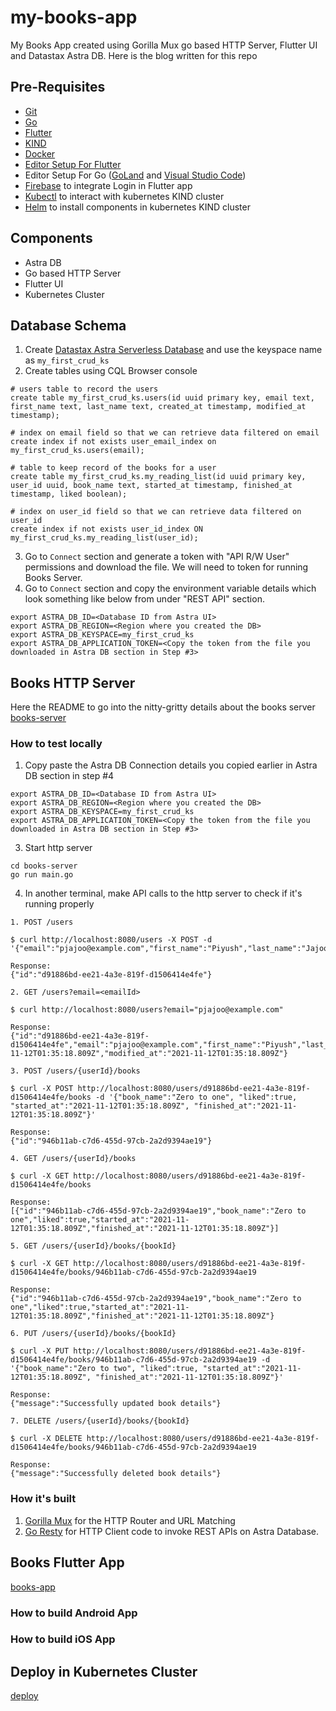 # my-books-app
My Books App created using Gorilla Mux go based HTTP Server, Flutter UI and Datastax Astra DB.
Here is the blog written for this repo <LINK TBD>

## Pre-Requisites
- [Git](https://git-scm.com/downloads)
- [Go](https://golang.org/doc/install)
- [Flutter](https://flutter.dev/docs/get-started/install)
- [KIND](https://kind.sigs.k8s.io/docs/user/quick-start/)
- [Docker](https://www.docker.com/get-started)
- [Editor Setup For Flutter](https://flutter.dev/docs/get-started/editor)
- Editor Setup For Go ([GoLand](https://www.jetbrains.com/go/) and [Visual Studio Code](https://code.visualstudio.com/docs/languages/go))
- [Firebase](https://console.firebase.google.com/) to integrate Login in Flutter app
- [Kubectl](https://kubernetes.io/docs/tasks/tools/#kubectl) to interact with kubernetes KIND cluster
- [Helm](https://helm.sh/docs/intro/install/) to install components in kubernetes KIND cluster

## Components
- Astra DB
- Go based HTTP Server
- Flutter UI
- Kubernetes Cluster

## Database Schema
1. Create [Datastax Astra Serverless Database](https://astra.datastax.com) and use the keyspace name as `my_first_crud_ks`
2. Create tables using CQL Browser console
```
# users table to record the users
create table my_first_crud_ks.users(id uuid primary key, email text, first_name text, last_name text, created_at timestamp, modified_at timestamp);

# index on email field so that we can retrieve data filtered on email
create index if not exists user_email_index on my_first_crud_ks.users(email);

# table to keep record of the books for a user
create table my_first_crud_ks.my_reading_list(id uuid primary key, user_id uuid, book_name text, started_at timestamp, finished_at timestamp, liked boolean);

# index on user_id field so that we can retrieve data filtered on user_id
create index if not exists user_id_index ON my_first_crud_ks.my_reading_list(user_id);
```
3. Go to `Connect` section and generate a token with "API R/W User" permissions and download the file. We will need to token for running Books Server.
4. Go to `Connect` section and copy the environment variable details which look something like below from under "REST API" section.
```shell
export ASTRA_DB_ID=<Database ID from Astra UI>
export ASTRA_DB_REGION=<Region where you created the DB>
export ASTRA_DB_KEYSPACE=my_first_crud_ks
export ASTRA_DB_APPLICATION_TOKEN=<Copy the token from the file you downloaded in Astra DB section in Step #3>
```

## Books HTTP Server

Here the README to go into the nitty-gritty details about the books server [books-server](books-server/README.md)

### How to test locally

1. Copy paste the Astra DB Connection details you copied earlier in Astra DB section in step #4
```shell
export ASTRA_DB_ID=<Database ID from Astra UI>
export ASTRA_DB_REGION=<Region where you created the DB>
export ASTRA_DB_KEYSPACE=my_first_crud_ks
export ASTRA_DB_APPLICATION_TOKEN=<Copy the token from the file you downloaded in Astra DB section in Step #3>
```

3. Start http server
```shell
cd books-server
go run main.go
```

4. In another terminal, make API calls to the http server to check if it's running properly

```
1. POST /users

$ curl http://localhost:8080/users -X POST -d '{"email":"pjajoo@example.com","first_name":"Piyush","last_name":"Jajoo"}'

Response:
{"id":"d91886bd-ee21-4a3e-819f-d1506414e4fe"}

2. GET /users?email=<emailId>

$ curl http://localhost:8080/users?email="pjajoo@example.com"

Response:
{"id":"d91886bd-ee21-4a3e-819f-d1506414e4fe","email":"pjajoo@example.com","first_name":"Piyush","last_name":"Jajoo","created_at":"2021-11-12T01:35:18.809Z","modified_at":"2021-11-12T01:35:18.809Z"}

3. POST /users/{userId}/books

$ curl -X POST http://localhost:8080/users/d91886bd-ee21-4a3e-819f-d1506414e4fe/books -d '{"book_name":"Zero to one", "liked":true, "started_at":"2021-11-12T01:35:18.809Z", "finished_at":"2021-11-12T01:35:18.809Z"}'

Response:
{"id":"946b11ab-c7d6-455d-97cb-2a2d9394ae19"}

4. GET /users/{userId}/books

$ curl -X GET http://localhost:8080/users/d91886bd-ee21-4a3e-819f-d1506414e4fe/books

Response:
[{"id":"946b11ab-c7d6-455d-97cb-2a2d9394ae19","book_name":"Zero to one","liked":true,"started_at":"2021-11-12T01:35:18.809Z","finished_at":"2021-11-12T01:35:18.809Z"}]

5. GET /users/{userId}/books/{bookId}

$ curl -X GET http://localhost:8080/users/d91886bd-ee21-4a3e-819f-d1506414e4fe/books/946b11ab-c7d6-455d-97cb-2a2d9394ae19

Response:
{"id":"946b11ab-c7d6-455d-97cb-2a2d9394ae19","book_name":"Zero to one","liked":true,"started_at":"2021-11-12T01:35:18.809Z","finished_at":"2021-11-12T01:35:18.809Z"}

6. PUT /users/{userId}/books/{bookId}

$ curl -X PUT http://localhost:8080/users/d91886bd-ee21-4a3e-819f-d1506414e4fe/books/946b11ab-c7d6-455d-97cb-2a2d9394ae19 -d '{"book_name":"Zero to two", "liked":true, "started_at":"2021-11-12T01:35:18.809Z", "finished_at":"2021-11-12T01:35:18.809Z"}'

Response:
{"message":"Successfully updated book details"}

7. DELETE /users/{userId}/books/{bookId}

$ curl -X DELETE http://localhost:8080/users/d91886bd-ee21-4a3e-819f-d1506414e4fe/books/946b11ab-c7d6-455d-97cb-2a2d9394ae19

Response:
{"message":"Successfully deleted book details"}
```

### How it's built

1. [Gorilla Mux](https://github.com/gorilla/mux) for the HTTP Router and URL Matching
2. [Go Resty](https://github.com/go-resty/resty) for HTTP Client code to invoke REST APIs on Astra Database.


## Books Flutter App
[books-app](books-server/README.md)

### How to build Android App

### How to build iOS App

## Deploy in Kubernetes Cluster
[deploy](deploy/README.md)

